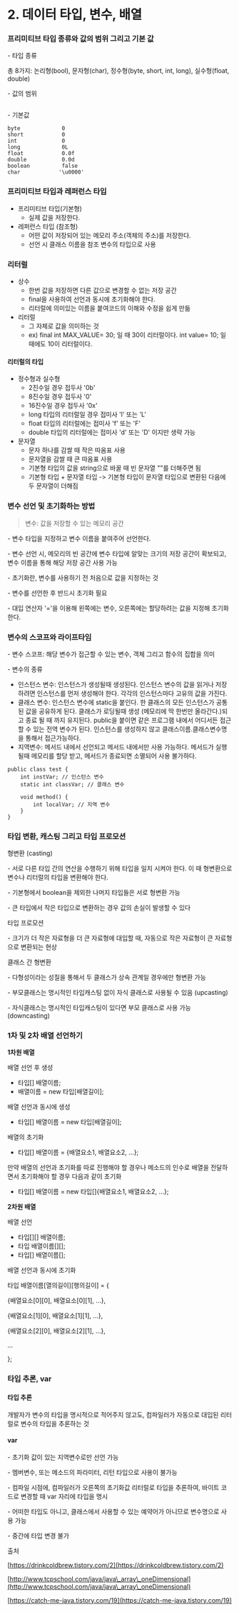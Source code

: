 # 2. 데이터 타입, 변수, 배열

### 프리미티브 타입 종류와 값의 범위 그리고 기본 값 <a href="#undefined" id="undefined"></a>

\- 타입 종류

총 8가지: 논리형(bool), 문자형(char), 정수형(byte, short, int, long), 실수형(float, double)

\- 값의 범위

<figure><img src="https://blog.kakaocdn.net/dn/yZZzq/btrKuVtrk2M/FMtBgLAYZd2WbbaGnJtQUk/img.png" alt=""><figcaption></figcaption></figure>

\- 기본값

```
byte             0
short            0
int              0
long             0L
float            0.0f
double           0.0d
boolean          false
char            '\u0000'
```

### 프리미티브 타입과 레퍼런스 타입 <a href="#undefined" id="undefined"></a>

* 프리미티브 타입(기본형)
  * 실제 값을 저장한다.
* 레퍼런스 타입 (참조형)
  * 어떤 값이 저장되어 있는 메모리 주소(객체의 주소)를 저장한다.
  * 선언 시 클래스 이름을 참조 변수의 타입으로 사용

### 리터럴 <a href="#undefined" id="undefined"></a>

* 상수
  * 한번 값을 저장하면 다른 값으로 변경할 수 없는 저장 공간
  * final을 사용하여 선언과 동시에 초기화해야 한다.
  * 리터럴에 의미있는 이름을 붙여코드의 이해와 수정을 쉽게 만듦
* 리터럴
  * 그 자체로 값을 의미하는 것
  * ex) final int MAX\_VALUE= 30; 일 때 30이 리터럴이다. int value= 10; 일 때에도 10이 리터럴이다.

#### 리터럴의 타입

* 정수형과 실수형
  * 2진수일 경우 접두사 '0b'
  * 8진수일 경우 접두사 '0'
  * 16진수일 경우 접두사 '0x'
  * long 타입의 리터럴일 경우 접미사 'l' 또는 'L'&#x20;
  * float 타입의 리터럴에는 접미사 'f' 또는 'F'
  * double 타입의 리터럴에는 접미사 'd' 또는 'D' 이지만 생략 가능
* 문자열
  * 문자 하나를 감쌀 때 작은 따옴표 사용
  * 문자열을 감쌀 때 큰 따옴표 사용
  * 기본형 타입의 값을 string으로 바꿀 때 빈 문자열 ""를 더해주면 됨
  * 기본형 타입 + 문자열 타입 -> 기본형 타입이 문자열 타입으로 변환된 다음에 두 문자열이 더해짐

### 변수 선언 및 초기화하는 방법

> 변수: 값을 저장할 수 있는 메모리 공간

\- 변수 타입을 지정하고 변수 이름을 붙여주어 선언한다.

\- 변수 선언 시, 메모리의 빈 공간에 변수 타입에 알맞는 크기의 저장 공간이 확보되고, 변수 이름을 통해 해당 저장 공간 사용 가능

&#x20;

\- 초기화란, 변수를 사용하기 전 처음으로 값을 지정하는 것

\- 변수를 선언한 후 반드시 초기화 필요

\- 대입 연산자 '='을 이용해 왼쪽에는 변수, 오른쪽에는 할당하려는 값을 지정해 초기화한다.

### 변수의 스코프와 라이프타임 <a href="#undefined" id="undefined"></a>

\- 변수 스코프: 해당 변수가 접근할 수 있는 변수, 객체 그리고 함수의 집합을 의미

\- 변수의 종류

* 인스턴스 변수: 인스턴스가 생성될때 생성된다. 인스턴스 변수의 값을 읽거나 저장하려면 인스턴스를 먼저 생성해야 한다. 각각의 인스턴스마다 고유의 값을 가진다.
* 클래스 변수: 인스턴스 변수에 static을 붙인다. 한 클래스의 모든 인스턴스가 공통된 값을 공유하게 된다. 클래스가 로딩될때 생성 (메모리에 딱 한번만 올라간다.)되고 종료 될 때 까지 유지된다. public을 붙이면 같은 프로그램 내에서 어디서든 접근할 수 있는 전역 변수가 된다. 인스턴스를 생성하지 않고 클래스이름.클래스변수명 을 통해서 접근가능하다.
* 지역변수: 메서드 내에서 선언되고 메서드 내에서만 사용 가능하다. 메서드가 실행될때 메모리를 할당 받고, 메서드가 종료되면 소멸되어 사용 불가하다.

```
public class test {
    int instVar; // 인스턴스 변수    
    static int classVar; // 클래스 변수
    
    void method() {
    	int localVar; // 지역 변수
    }
}
```

### 타입 변환, 캐스팅 그리고 타입 프로모션 <a href="#undefined" id="undefined"></a>

형변환 (casting)

\- 서로 다른 타입 간의 연산을 수행하기 위해 타입을 일치 시켜야 한다. 이 때 형변환으로 변수나 리터럴의 타입을 변환해야 한다.

\- 기본형에서 boolean을 제외한 나머지 타입들은 서로 형변환 가능

\- 큰 타입에서 작은 타입으로 변환하는 경우 값의 손실이 발생할 수 있다

타입 프로모션

\- 크기가 더 작은 자료형을 더 큰 자료형에 대입할 때, 자동으로 작은 자료형이 큰 자료형으로 변환되는 현상

클래스 간 형변환

\- 다형성이라는 성질을 통해서 두 클래스가 상속 관계일 경우에만 형변환 가능

\- 부모클래스는 명시적인 타입캐스팅 없이 자식 클래스로 사용될 수 있음 (upcasting)

\- 자식클래스는 명시적인 타입캐스팅이 있다면 부모 클래스로 사용 가능 (downcasting)

### 1차 및 2차 배열 선언하기 <a href="#1-2" id="1-2"></a>

**1차원 배열**

배열 선언 후 생성

* 타입\[] 배열이름;
* 배열이름 = new 타입\[배열길이];

배열 선언과 동시에 생성

* 타입\[] 배열이름 = new 타입\[배열길이];

배열의 초기화

* 타입\[] 배열이름 = {배열요소1, 배열요소2, ...};

만약 배열의 선언과 초기화를 따로 진행해야 할 경우나 메소드의 인수로 배열을 전달하면서 초기화해야 할 경우 다음과 같이 초기화

* &#x20;타입\[] 배열이름 = new 타입\[]{배열요소1, 배열요소2, ...};

**2차원 배열**

배열 선언

* 타입\[]\[] 배열이름;
* 타입 배열이름\[]\[];
* 타입\[] 배열이름\[];

배열 선언과 동시에 초기화

타입 배열이름\[열의길이]\[행의길이] = {

&#x20;   {배열요소\[0]\[0], 배열요소\[0]\[1], ...},

&#x20;   {배열요소\[1]\[0], 배열요소\[1]\[1], ...},

&#x20;   {배열요소\[2]\[0], 배열요소\[2]\[1], ...},

&#x20;   ...

};

### 타입 추론, var <a href="#var" id="var"></a>

#### 타입 추론

개발자가 변수의 타입을 명시적으로 적어주지 않고도, 컴파일러가 자동으로 대입된 리터럴로 변수의 타입을 추론하는 것

#### var

\- 초기화 값이 있는 지역변수로만 선언 가능

\- 멤버변수, 또는 메소드의 파라미터, 리턴 타입으로 사용이 불가능

\- 컴파일 시점에, 컴파일러가 오른쪽의 초기화값 리터럴로 타입을 추론하여, 바이트 코드로 변경할 때 var 자리에 타입을 명시

\- 어떠한 타입도 아니고, 클래스에서 사용할 수 있는 예약어가 아니므로 변수명으로 사용 가능

\- 중간에 타입 변경 불가

&#x20;

&#x20;

출처

[https://drinkcoldbrew.tistory.com/2](https://drinkcoldbrew.tistory.com/2)

[http://www.tcpschool.com/java/java\_array\_oneDimensional](http://www.tcpschool.com/java/java\_array\_oneDimensional)

[https://catch-me-java.tistory.com/19](https://catch-me-java.tistory.com/19)
